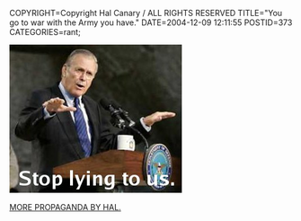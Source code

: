 COPYRIGHT=Copyright Hal Canary / ALL RIGHTS RESERVED
TITLE="You go to war with the Army you have."
DATE=2004-12-09 12:11:55
POSTID=373
CATEGORIES=rant;

![Rumsfeld, stop lying to us.](/images/propaganda-stop-lying-to-us.jpg)

[MORE PROPAGANDA BY HAL.](/p/propaganda)
